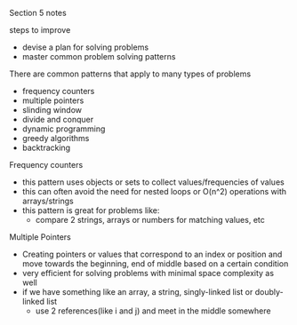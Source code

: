 Section 5 notes

steps to improve
  - devise a plan for solving problems
  - master common problem solving patterns

There are common patterns that apply to many types of problems
  - frequency counters
  - multiple pointers
  - slinding window
  - divide and conquer
  - dynamic programming
  - greedy algorithms
  - backtracking

Frequency counters
  - this pattern uses objects or sets to collect values/frequencies of values
  - this can often avoid the need for nested loops or O(n^2) operations with arrays/strings
  - this pattern is great for problems like:
    - compare 2 strings, arrays or numbers for matching values, etc

Multiple Pointers
  - Creating pointers or values that correspond to an index or position and move towards the beginning, end of middle based on a certain condition
  - very efficient for solving problems with minimal space complexity as well
  - if we have something like an array, a string, singly-linked list or doubly-linked list
    - use 2 references(like i and j) and meet in the middle somewhere